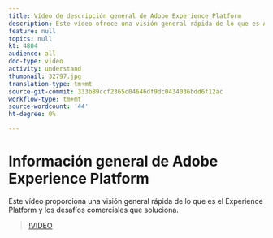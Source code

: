 ```yaml
---
title: Vídeo de descripción general de Adobe Experience Platform
description: Este vídeo ofrece una visión general rápida de lo que es Adobe Experience Platform y de los desafíos comerciales que soluciona.
feature: null
topics: null
kt: 4804
audience: all
doc-type: video
activity: understand
thumbnail: 32797.jpg
translation-type: tm+mt
source-git-commit: 333b89ccf2365c04646df9dc0434036bdd6f12ac
workflow-type: tm+mt
source-wordcount: '44'
ht-degree: 0%

---
```



# Información general de Adobe Experience Platform

Este vídeo proporciona una visión general rápida de lo que es el Experience Platform y los desafíos comerciales que soluciona.

>[!VIDEO](https://video.tv.adobe.com/v/32797?quality=12&learn=on)